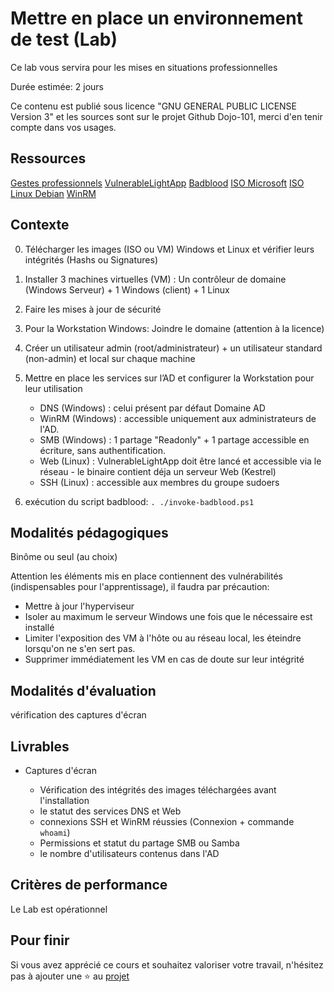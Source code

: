 # Mettre en place un environnement de test (Lab)

Ce lab vous servira pour les mises en situations professionnelles

Durée estimée: 2 jours

Ce contenu est publié sous licence "GNU GENERAL PUBLIC LICENSE Version 3" et les sources sont sur le projet Github Dojo-101, merci d'en tenir compte dans vos usages.

## Ressources

[Gestes professionnels](https://github.com/Aif4thah/Dojo-101)
[VulnerableLightApp](https://github.com/Aif4thah/VulnerableLightApp)
[Badblood](https://github.com/davidprowe/BadBlood)
[ISO Microsoft](https://www.microsoft.com/fr-fr/evalcenter)
[ISO Linux Debian](https://www.debian.org/index.fr.html)
[WinRM](https://learn.microsoft.com/fr-fr/windows/win32/winrm/installation-and-configuration-for-windows-remote-management)

## Contexte

0. Télécharger les images (ISO ou VM) Windows et Linux et vérifier leurs intégrités (Hashs ou Signatures) 
1. Installer 3 machines virtuelles (VM) : Un contrôleur de domaine (Windows Serveur) + 1 Windows (client) + 1 Linux
2. Faire les mises à jour de sécurité
3. Pour la Workstation Windows: Joindre le domaine (attention à la licence)
4. Créer un utilisateur admin (root/administrateur) + un utilisateur standard (non-admin) et local sur chaque machine
5. Mettre en place les services sur l’AD et configurer la Workstation pour leur utilisation
    * DNS (Windows) : celui présent par défaut Domaine AD
    * WinRM (Windows) : accessible uniquement aux administrateurs de l'AD. 
    * SMB (Windows) : 1 partage "Readonly" + 1 partage accessible en écriture, sans authentification. 
    * Web (Linux) : VulnerableLightApp doit être lancé et accessible via le réseau - le binaire contient déja un serveur Web (Kestrel)
    * SSH (Linux) : accessible aux membres du groupe sudoers


6. exécution du script badblood: `. ./invoke-badblood.ps1`

## Modalités pédagogiques

Binôme ou seul (au choix)

Attention les éléments mis en place contiennent des vulnérabilités (indispensables pour l'apprentissage), il faudra par précaution:

 * Mettre à jour l'hyperviseur
 * Isoler au maximum le serveur Windows une fois que le nécessaire est installé
 * Limiter l'exposition des VM à l'hôte ou au réseau local, les éteindre lorsqu'on ne s'en sert pas.
 * Supprimer immédiatement les VM en cas de doute sur leur intégrité


## Modalités d'évaluation

vérification des captures d'écran

## Livrables

* Captures d'écran

    * Vérification des intégrités des images téléchargées avant l'installation
    * le statut des services DNS et Web
    * connexions SSH et WinRM réussies (Connexion + commande `whoami`)
    * Permissions et statut du partage SMB ou Samba
    * le nombre d'utilisateurs contenus dans l'AD


## Critères de performance

Le Lab est opérationnel

## Pour finir

Si vous avez apprécié ce cours et souhaitez valoriser votre travail, n'hésitez pas à ajouter une ⭐ au [projet](https://github.com/Aif4thah/Dojo-101)